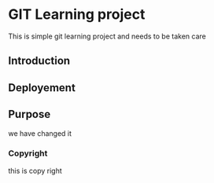 # GIT Learning project
This is simple git learning project and needs to be taken care
## Introduction
## Deployement
## Purpose
we have changed it 
### Copyright
this is copy right